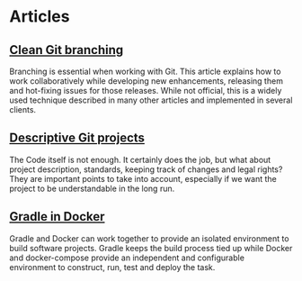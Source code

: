 # Articles

## [Clean Git branching](clean-git-branching.html)

Branching is essential when working with Git. This article explains how to work
collaboratively while developing new enhancements, releasing them and hot-fixing
issues for those releases. While not official, this is a widely used technique
described in many other articles and implemented in several clients.

## [Descriptive Git projects](descriptive-git-projects.html)

The Code itself is not enough. It certainly does the job, but what about project
description, standards, keeping track of changes and legal rights? They are
important points to take into account, especially if we want the project to be
understandable in the long run.

## [Gradle in Docker](gradle-in-docker.html)

Gradle and Docker can work together to provide an isolated environment to build
software projects. Gradle keeps the build process tied up while Docker and
docker-compose provide an independent and configurable environment to construct,
run, test and deploy the task.
